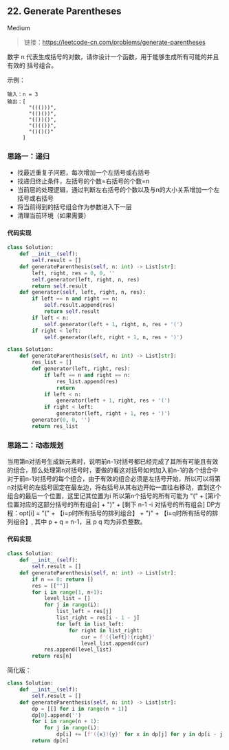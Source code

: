 ## 22. Generate Parentheses
Medium
>链接：https://leetcode-cn.com/problems/generate-parentheses

数字 n 代表生成括号的对数，请你设计一个函数，用于能够生成所有可能的并且 有效的 括号组合。

示例：
```shell
输入：n = 3
输出：[
       "((()))",
       "(()())",
       "(())()",
       "()(())",
       "()()()"
     ]
```
### 思路一：递归
- 找最近重复子问题，每次增加一个左括号或右括号
- 找递归终止条件，左括号的个数=右括号的个数=n
- 当前层的处理逻辑，通过判断左右括号的个数以及与n的大小关系增加一个左括号或右括号
- 将当前得到的括号组合作为参数进入下一层
- 清理当前环境（如果需要）

#### 代码实现
```python
class Solution:
    def __init__(self):
        self.result = []
    def generateParenthesis(self, n: int) -> List[str]:
        left, right, res = 0, 0, ''
        self.generator(left, right, n, res)
        return self.result
    def generator(self, left, right, n, res):
        if left == n and right == n:
            self.result.append(res)
            return self.result
        if left < n:
            self.generator(left + 1, right, n, res + '(')
        if right < left:
            self.generator(left, right + 1, n, res + ')')

class Solution:
    def generateParenthesis(self, n: int) -> List[str]:
        res_list = []
        def generator(left, right, res):
            if left == n and right == n:
                res_list.append(res)
                return
            if left < n:
                generator(left + 1, right, res + '(')
            if right < left:
                generator(left, right + 1, res + ')')
        generator(0, 0, '')
        return res_list
```

### 思路二：动态规划
当用第n对括号生成新元素时，说明前n-1对括号都已经完成了其所有可能且有效的组合，那么处理第n对括号时，要做的看这对括号如何加入前n-1的各个组合中
对于前n-1对括号的每个组合，由于有效的组合必须是左括号开始，所以可以将第n对括号的左括号固定在最左边，将右括号从其右边开始一直往右移动，直到这个组合的最后一个位置，这里记其位置为i
所以第n个括号的所有可能为
"(" + [第i个位置对应的这部分括号的所有组合] + ")" + [剩下 n-1 -i 对括号的所有组合]
DP方程：opt[i] = "(" + 【i=p时所有括号的排列组合】 + ")" + 【i=q时所有括号的排列组合】, 其中 p + q = n-1，且 p q 均为非负整数。

#### 代码实现
```python
class Solution:
    def __init__(self):
        self.result = []
    def generateParenthesis(self, n: int) -> List[str]:
        if n == 0: return []
        res = [[""]]
        for i in range(1, n+1):
            level_list = []
            for j in range(i):
                list_left = res[j]
                list_right = res[i - 1 - j]
                for left in list_left:
                    for right in list_right:
                        cur = f'({left}){right}'
                        level_list.append(cur)
            res.append(level_list)
        return res[n]
```
简化版：
```python
class Solution:
    def __init__(self):
        self.result = []
    def generateParenthesis(self, n: int) -> List[str]:
        dp = [[] for i in range(n + 1)]
        dp[0].append('')
        for i in range(n + 1):
            for j in range(i):
                dp[i] += [f'({x}){y}' for x in dp[j] for y in dp[i - j - 1]]
        return dp[n]
```


